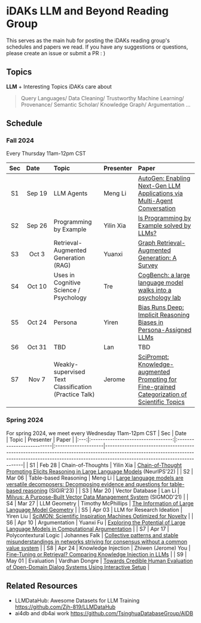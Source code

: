 # iDAKs LLM and Beyond Reading Group
This serves as the main hub for posting the iDAKs reading group's schedules and papers we read. If you have any suggestions or questions, please create an issue or submit a PR : )

## Topics
**LLM** + Interesting Topics iDAKs care about<br>
> Query Languages/ Data Cleaning/ Trustworthy Machine Learning/ Provenance/ Semantic Scholar/ Knowledge Graph/ Argumentation …

## Schedule

### Fall 2024

Every Thursday 11am-12pm CST

| Sec | Date&nbsp;&nbsp;&nbsp;&nbsp;&nbsp; | Topic                                  | Presenter | Paper                                                                                                                             |
|:---:|:----------------------------------:|:---------------------------------------|:----------|:----------------------------------------------------------------------------------------------------------------------------------|
| S1  |               Sep 19               | LLM Agents                             | Meng Li   | [AutoGen: Enabling Next-Gen LLM Applications via Multi-Agent Conversation](https://arxiv.org/pdf/2308.08155)                      |
| S2  |               Sep 26               | Programming by Example                 | Yilin Xia | [Is Programming by Example solved by LLMs? ](https://arxiv.org/abs/2406.08316)                                                    |
| S3  |               Oct 3                | Retrieval-Augmented Generation (RAG)   | Yuanxi    | [Graph Retrieval-Augmented Generation: A Survey](https://arxiv.org/abs/2408.08921)                                                |
| S4  |               Oct 10               | Uses in Cognitive Science / Psychology | Tre       | [CogBench: a large language model walks into a psychology lab](http://arxiv.org/abs/2402.18225)                                   |
| S5  |               Oct 24               | Persona                                | Yiren     | [Bias Runs Deep: Implicit Reasoning Biases in Persona-Assigned LLMs](https://arxiv.org/abs/2311.04892)                            |
| S6  |               Oct 31               | TBD                                    | Lan       | TBD                                                                                                                               |
| S7  |               Nov 7                |  Weakly-supervised Text Classification (Practice Talk)                                     | Jerome    | [SciPrompt: Knowledge-augmented Prompting for Fine-grained Categorization of Scientific Topics](https://arxiv.org/abs/2410.01946) |

### Spring 2024
For spring 2024, we meet every Wednesday 11am-12pm CST
| Sec | Date&nbsp;&nbsp;&nbsp;&nbsp;&nbsp; | Topic                     | Presenter           | Paper                                                                                                                                                                                                  |
|:---:|:----------------------------------:|:--------------------------|:--------------------|--------------------------------------------------------------------------------------------------------------------------------------------------------------------------------------------------------|
| S1  |               Feb 28               | Chain-of-Thoughts         | Yilin Xia           | [Chain-of-Thought Prompting Elicits Reasoning in Large Language Models](https://proceedings.neurips.cc/paper_files/paper/2022/file/9d5609613524ecf4f15af0f7b31abca4-Paper-Conference.pdf) (NeurIPS'22) |
| S2  |               Mar 06               | Table-based Reasoning     | Meng Li             | [Large language models are versatile decomposers: Decomposing evidence and questions for table-based reasoning](https://arxiv.org/pdf/2301.13808.pdf) (SIGIR'23)                                       |
| S3  |               Mar 20               | Vector Database           | Lan Li              | [Milvus: A Purpose-Built Vector Data Management System](https://dl-acm-org.proxy2.library.illinois.edu/doi/10.1145/3448016.3457550) (SIGMOD'21)                                                        |
| S4  |               Mar 27               | LLM Geometry              | Timothy McPhillips  | [The Information of Large Language Model Geometry](https://arxiv.org/abs/2402.03471)                                                                                                                   |
| S5  |               Apr 03               | LLM for Research Ideation | Yiren Liu           | [SciMON: Scientific Inspiration Machines Optimized for Novelty](https://arxiv.org/abs/2305.14259)                                                                                                      |
| S6  |               Apr 10               | Argumentation             | Yuanxi Fu           | [Exploring the Potential of Large Language Models in Computational Argumentation](https://arxiv.org/abs/2311.09022)                                                                                    |
| S7  |               Apr 17               | Polycontextural Logic     | Johannes Falk       | [Collective patterns and stable misunderstandings in networks striving for consensus without a common value system](https://www.nature.com/articles/s41598-022-06880-7)                                |
| S8  |               Apr 24               | Knowledge Injection       | Zhiwen (Jerome) You | [Fine-Tuning or Retrieval? Comparing Knowledge Injection in LLMs](https://arxiv.org/abs/2312.05934)                                                                                                    |
| S9  |               May 01               | Evaluation                | Vardhan Dongre      | [Towards Credible Human Evaluation of Open-Domain Dialog Systems Using Interactive Setup](https://ojs.aaai.org/index.php/AAAI/article/view/26557)                                                      |



## Related Resources
- LLMDataHub: Awesome Datasets for LLM Training https://github.com/Zjh-819/LLMDataHub
- ai4db and db4ai work https://github.com/TsinghuaDatabaseGroup/AIDB 
